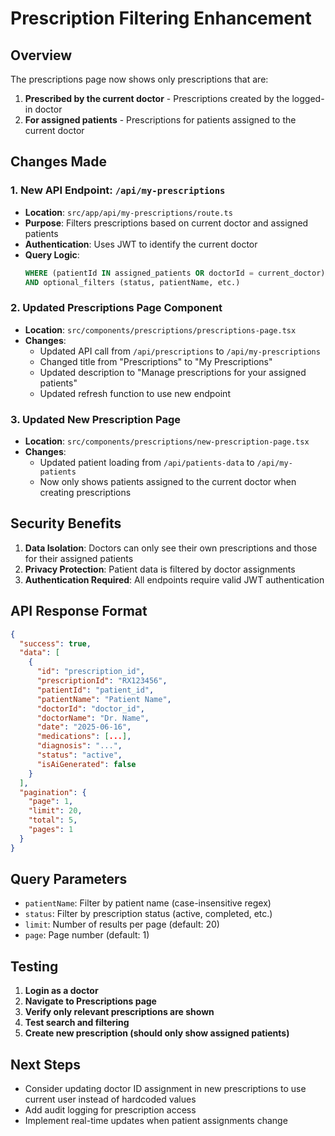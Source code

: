 # Prescription Filtering Enhancement

## Overview

The prescriptions page now shows only prescriptions that are:

1. **Prescribed by the current doctor** - Prescriptions created by the logged-in doctor
2. **For assigned patients** - Prescriptions for patients assigned to the current doctor

## Changes Made

### 1. New API Endpoint: `/api/my-prescriptions`

- **Location**: `src/app/api/my-prescriptions/route.ts`
- **Purpose**: Filters prescriptions based on current doctor and assigned patients
- **Authentication**: Uses JWT to identify the current doctor
- **Query Logic**:
  ```sql
  WHERE (patientId IN assigned_patients OR doctorId = current_doctor)
  AND optional_filters (status, patientName, etc.)
  ```

### 2. Updated Prescriptions Page Component

- **Location**: `src/components/prescriptions/prescriptions-page.tsx`
- **Changes**:
  - Updated API call from `/api/prescriptions` to `/api/my-prescriptions`
  - Changed title from "Prescriptions" to "My Prescriptions"
  - Updated description to "Manage prescriptions for your assigned patients"
  - Updated refresh function to use new endpoint

### 3. Updated New Prescription Page

- **Location**: `src/components/prescriptions/new-prescription-page.tsx`
- **Changes**:
  - Updated patient loading from `/api/patients-data` to `/api/my-patients`
  - Now only shows patients assigned to the current doctor when creating prescriptions

## Security Benefits

1. **Data Isolation**: Doctors can only see their own prescriptions and those for their assigned patients
2. **Privacy Protection**: Patient data is filtered by doctor assignments
3. **Authentication Required**: All endpoints require valid JWT authentication

## API Response Format

```json
{
  "success": true,
  "data": [
    {
      "id": "prescription_id",
      "prescriptionId": "RX123456",
      "patientId": "patient_id",
      "patientName": "Patient Name",
      "doctorId": "doctor_id",
      "doctorName": "Dr. Name",
      "date": "2025-06-16",
      "medications": [...],
      "diagnosis": "...",
      "status": "active",
      "isAiGenerated": false
    }
  ],
  "pagination": {
    "page": 1,
    "limit": 20,
    "total": 5,
    "pages": 1
  }
}
```

## Query Parameters

- `patientName`: Filter by patient name (case-insensitive regex)
- `status`: Filter by prescription status (active, completed, etc.)
- `limit`: Number of results per page (default: 20)
- `page`: Page number (default: 1)

## Testing

1. **Login as a doctor**
2. **Navigate to Prescriptions page**
3. **Verify only relevant prescriptions are shown**
4. **Test search and filtering**
5. **Create new prescription (should only show assigned patients)**

## Next Steps

- Consider updating doctor ID assignment in new prescriptions to use current user instead of hardcoded values
- Add audit logging for prescription access
- Implement real-time updates when patient assignments change

